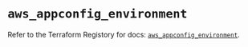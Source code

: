 # `aws_appconfig_environment`

Refer to the Terraform Registory for docs: [`aws_appconfig_environment`](https://registry.terraform.io/providers/hashicorp/aws/5.5.0/docs/resources/appconfig_environment).
